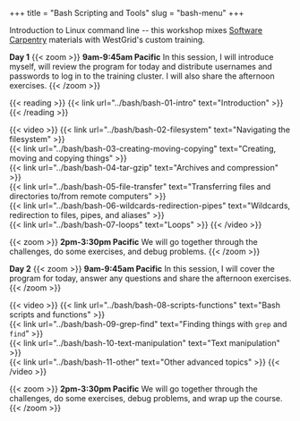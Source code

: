 +++
title = "Bash Scripting and Tools"
slug = "bash-menu"
+++

Introduction to Linux command line -- this workshop mixes
[Software Carpentry](https://software-carpentry.org) materials with WestGrid's custom training.

<!-- * online reading and videos -->
<!-- - most of this time: watching pre-recorded videos and doing exercises on their own -->
<!-- - set the pace through 1hr-long Zoom sessions -->

**Day 1**
{{< zoom >}}
<b>9am-9:45am Pacific</b> In this session, I will introduce myself, will review the program for today and
distribute usernames and passwords to log in to the training cluster. I will also share the afternoon
exercises.
{{< /zoom >}}

{{< reading >}}
{{< link url="../bash/bash-01-intro" text="Introduction" >}}
{{< /reading >}}<br>

{{< video >}}
{{< link url="../bash/bash-02-filesystem" text="Navigating the filesystem" >}}<br>
{{< link url="../bash/bash-03-creating-moving-copying" text="Creating, moving and copying things" >}}<br>
{{< link url="../bash/bash-04-tar-gzip" text="Archives and compression" >}}<br>
{{< link url="../bash/bash-05-file-transfer" text="Transferring files and directories to/from remote computers" >}}<br>
{{< link url="../bash/bash-06-wildcards-redirection-pipes" text="Wildcards, redirection to files, pipes, and aliases" >}}<br>
{{< link url="../bash/bash-07-loops" text="Loops" >}}
{{< /video >}}<br>

{{< zoom >}}
<b>2pm-3:30pm Pacific</b> We will go together through the challenges, do some exercises, and debug problems.
{{< /zoom >}}

**Day 2**
{{< zoom >}}
<b>9am-9:45am Pacific</b> In this session, I will cover the program for today, answer any questions and
share the afternoon exercises.
{{< /zoom >}}

{{< video >}}
{{< link url="../bash/bash-08-scripts-functions" text="Bash scripts and functions" >}}<br>
{{< link url="../bash/bash-09-grep-find" text="Finding things with `grep` and `find`" >}}<br>
{{< link url="../bash/bash-10-text-manipulation" text="Text manipulation" >}}<br>
{{< link url="../bash/bash-11-other" text="Other advanced topics" >}}
{{< /video >}}<br>

{{< zoom >}}
<b>2pm-3:30pm Pacific</b> We will go together through the challenges, do some exercises, debug problems, and
wrap up the course.
{{< /zoom >}}
